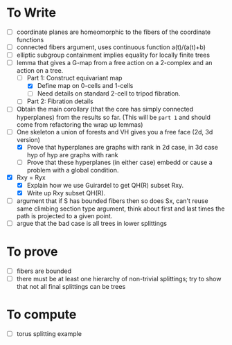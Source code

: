 # To Write
- [ ] coordinate planes are homeomorphic to the fibers of the coordinate functions
- [ ] connected fibers argument, uses continuous function a(t)/(a(t)+b)
- [ ] elliptic subgroup containment implies equality for locally finite trees
- [ ] lemma that gives a G-map from a free action on a 2-complex and an action on a tree.
    - [ ] Part 1: Construct equivariant map
        - [x] Define map on 0-cells and 1-cells
        - [ ] Need details on standard 2-cell to tripod fibration.
    - [ ] Part 2: Fibration details
- [ ] Obtain the main corollary (that the core has simply connected hyperplanes) from the results so far. (This will be `part 1` and should come from refactoring the wrap up lemmas)
- [ ] One skeleton a union of forests and VH gives you a free face (2d, 3d version)
    - [x] Prove that hyperplanes are graphs with rank in 2d case, in 3d case hyp of hyp are graphs with rank
    - [ ] Prove that these hyperplanes (in either case) embedd or cause a problem with a global condition.
- [x] Rxy = Ryx
    - [x] Explain how we use Guirardel to get QH(R) subset Rxy.
    - [x] Write up Rxy subset QH(R).
- [ ] argument that if S has bounded fibers then so does Sx, can't reuse same climbing section type argument, think about first and last times the path is projected to a given point. 
- [ ] argue that the bad case is all trees in lower splittings

# To prove
- [ ] fibers are bounded
- [ ] there must be at least one hierarchy of non-trivial splittings; try to show that not all final splittings can be trees

# To compute
- [ ] torus splitting example
